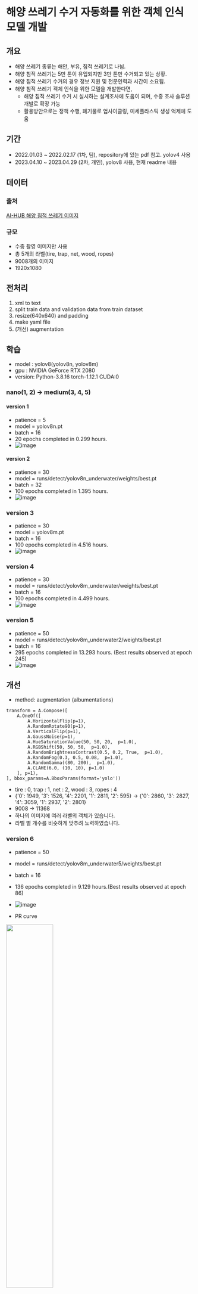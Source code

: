 # 해양 쓰레기 수거 자동화를 위한 객체 인식 모델 개발

## 개요

- 해양 쓰레기 종류는 해안, 부유, 침적 쓰레기로 나뉨.
- 해양 침적 쓰레기는 5만 톤이 유입되지만 3만 톤만 수거되고 있는 상황.
- 해양 침적 쓰레기 수거의 경우 정보 지원 및 전문인력과 시간이 소요됨.
- 해양 침적 쓰레기 객체 인식을 위한 모델을 개발한다면,
    - 해양 침적 쓰레기 수거 시 실시하는 설계조사에 도움이 되며, 수중 조사 솔루션 개발로 확장 가능
    - 활용방안으로는 정책 수행, 폐기물로 업사이클링, 미세플라스틱 생성 억제에 도움

## 기간
- 2022.01.03 ~ 2022.02.17 (1차, 팀), repository에 있는 pdf 참고. yolov4 사용
- 2023.04.10 ~ 2023.04.29 (2차, 개인), yolov8 사용, 현재 readme 내용

## 데이터
### 출처
[AI-HUB 해양 침적 쓰레기 이미지](https://aihub.or.kr/aihubdata/data/view.do?currMenu=115&topMenu=100&aihubDataSe=realm&dataSetSn=236)
### 규모
- 수중 촬영 이미지만 사용
- 총 5개의 라벨(tire, trap, net, wood, ropes)
- 9008개의 이미지
- 1920x1080

## 전처리
1. xml to text
2. split train data and validation data from train dataset
3. resize(640x640) and padding
4. make yaml file
5. (개선) augmentation

## 학습
- model : yolov8(yolov8n, yolov8m)
- gpu : NVIDIA GeForce RTX 2080
- version: Python-3.8.16 torch-1.12.1 CUDA:0

### nano(1, 2) -> medium(3, 4, 5)

#### version 1
- patience = 5
- model = yolov8n.pt
- batch = 16
- 20 epochs completed in 0.299 hours.
- ![image](https://github.com/ummjevel/Object-Detection-For-Marine-Waste-Collection/assets/49097057/245977c6-f46e-44bf-9cf2-70c4cd919502)

#### version 2
- patience = 30
- model = runs/detect/yolov8n_underwater/weights/best.pt
- batch = 32
- 100 epochs completed in 1.395 hours.
- ![image](https://github.com/ummjevel/Object-Detection-For-Marine-Waste-Collection/assets/49097057/44dc9bb0-54f6-4455-9c79-5c45c73bb50d)


### version 3
- patience = 30
- model = yolov8m.pt
- batch = 16
- 100 epochs completed in 4.516 hours.
- ![image](https://github.com/ummjevel/Object-Detection-For-Marine-Waste-Collection/assets/49097057/d363af71-a7a3-4b07-bc50-6a23eeb9e191)

### version 4
- patience = 30
- model = runs/detect/yolov8m_underwater/weights/best.pt
- batch = 16
- 100 epochs completed in 4.499 hours.
- ![image](https://github.com/ummjevel/Object-Detection-For-Marine-Waste-Collection/assets/49097057/78124db1-6d8f-4642-a962-acb557193add)

### version 5
- patience = 50
- model = runs/detect/yolov8m_underwater2/weights/best.pt
- batch = 16
- 295 epochs completed in 13.293 hours. (Best results observed at epoch 245)
- ![image](https://github.com/ummjevel/Object-Detection-For-Marine-Waste-Collection/assets/49097057/ba5645a9-4756-48e1-9208-a66daec40255)

## 개선
- method: augmentation (albumentations)
```
transform = A.Compose([
    A.OneOf([
        A.HorizontalFlip(p=1),
        A.RandomRotate90(p=1),
        A.VerticalFlip(p=1),
        A.GaussNoise(p=1),
        A.HueSaturationValue(50, 50, 20,  p=1.0),
        A.RGBShift(50, 50, 50,  p=1.0),
        A.RandomBrightnessContrast(0.5, 0.2, True,  p=1.0),
        A.RandomFog(0.3, 0.5, 0.08,  p=1.0),
        A.RandomGamma((80, 200),  p=1.0),
        A.CLAHE(6.0, (10, 10), p=1.0)
    ], p=1),
], bbox_params=A.BboxParams(format='yolo'))
```
- tire : 0, trap : 1, net : 2, wood : 3, ropes : 4
- {'0': 1949, '3': 1526, '4': 2201, '1': 2811, '2': 595} -> {'0': 2860, '3': 2827, '4': 3059, '1': 2937, '2': 2801}
- 9008 -> 11368
- 하나의 이미지에 여러 라벨의 객체가 있습니다.
- 라벨 별 개수를 비슷하게 맞추려 노력하였습니다.

### version 6
- patience = 50
- model = runs/detect/yolov8m_underwater5/weights/best.pt
- batch = 16
-  136 epochs completed in 9.129 hours.(Best results observed at epoch 86)
- ![image](https://github.com/ummjevel/Object-Detection-For-Marine-Waste-Collection/assets/49097057/5d9a1179-7aee-49fc-a50e-83579ac9c8ba)


- PR curve 
<img src="https://github.com/ummjevel/Object-Detection-For-Marine-Waste-Collection/assets/49097057/4b3cd6de-b9eb-459a-b1f0-da90d9af2256)" width=50% height=50%>

- F1 curve 
<img src="https://github.com/ummjevel/Object-Detection-For-Marine-Waste-Collection/assets/49097057/1d505b46-c426-475b-95fa-9e97fc487784)" width=50% height=50%>



